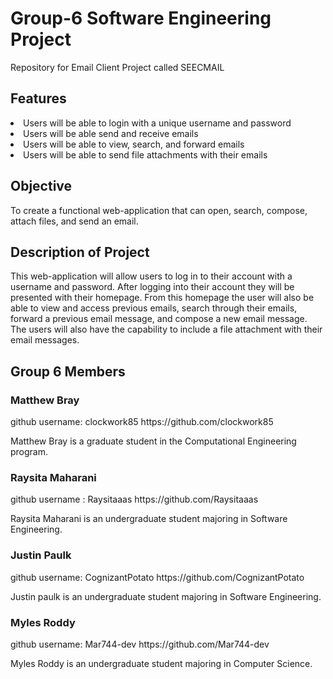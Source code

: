 # Group-6 Software Engineering Project
Repository for Email Client Project called SEECMAIL
<h2>Features</h2>
  <li>Users will be able to login with a unique username and password</li>
  <li>Users will be able send and receive emails</li>
  <li>Users will be able to view, search, and forward emails</li>
  <li>Users will be able to send file attachments with their emails</li>

<h2>Objective</h2>
To create a functional web-application that can open, search, compose, attach files, and send an email.

<h2>Description of Project</h2>
This web-application will allow users to log in to their account with a username and password.  After logging into their account they will be presented with their homepage.  From this homepage the user will also be able to view and access previous emails, search through their emails, forward a previous email message, and compose a new email message.  The users will also have the capability to include a file attachment with their email messages.

<h2>Group 6 Members</h2>

<h3>Matthew Bray</h3>
github username: clockwork85 https://github.com/clockwork85

Matthew Bray is a graduate student in the Computational Engineering program.  








<h3>Raysita Maharani</h3>
github username : Raysitaaas https://github.com/Raysitaaas

Raysita Maharani is an undergraduate student majoring in Software Engineering.







<h3>Justin Paulk</h3>
github username: CognizantPotato https://github.com/CognizantPotato

Justin paulk is an undergraduate student majoring in Software Engineering.







<h3>Myles Roddy</h3>
github username: Mar744-dev https://github.com/Mar744-dev

Myles Roddy is an undergraduate student majoring in Computer Science.
